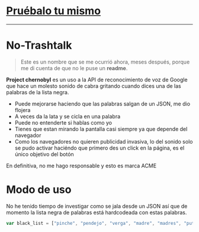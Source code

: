 # [Pruébalo tu mismo](https://pbldmngz.github.io/chernobyl/)

-----

# No-Trashtalk
>Este es un nombre que se me ocurrió ahora, meses después, porque me di cuenta de que no le puse un **readme**.

**Project chernobyl** es un uso a la API de reconocimiento de voz de Google que hace un molesto sonido de cabra gritando cuando dices una de las palabras de la lista negra.
* Puede mejorarse haciendo que las palabras salgan de un JSON, me dio flojera
* A veces da la lata y se cicla en una palabra
* Puede no entenderte si hablas como yo
* Tienes que estan mirando la pantalla casi siempre ya que depende del navegador
* Como los navegadores no quieren publicidad invasiva, lo del sonido solo se pudo activar haciéndo que primero des un click en la página, es el único objetivo del botón

En definitiva, no me hago responsable y esto es marca ACME

# Modo de uso
No he tenido tiempo de investigar como se jala desde un JSON así que de momento la lista negra de palabras está hardcodeada con estas palabras.

```javascript
var black_list = ["pinche", "pendejo", "verga", "madre", "madres", "puta", "p***", "palta", "sombrilla"]
```
